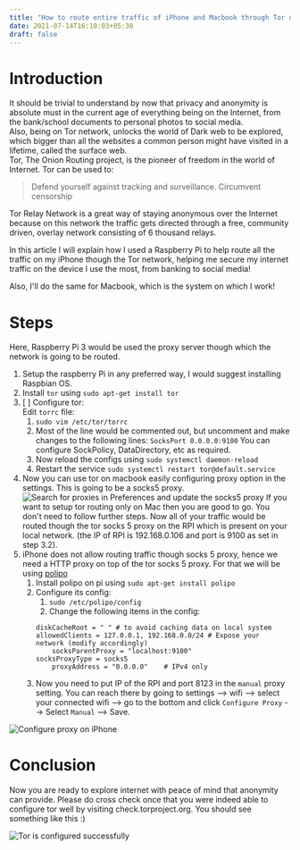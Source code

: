 ```yaml
---
title: "How to route entire traffic of iPhone and Macbook through Tor using Raspberry Pi"
date: 2021-07-14T16:10:03+05:30
draft: false
---
```

# Introduction
It should be trivial to understand by now that privacy and anonymity is absolute must in the current age of everything being on the Internet, from the bank/school documents to personal photos to social media.  
Also, being on Tor network, unlocks the world of Dark web to be explored, which bigger than all the websites a common person might have visited in a lifetime, called the surface web.  
Tor, The Onion Routing project, is the pioneer of freedom in the world of Internet.
Tor can be used to:  
>Defend yourself against tracking and surveillance. Circumvent censorship

Tor Relay Network is a great way of staying anonymous over the Internet because on this network the traffic gets directed through a free, community driven, overlay network consisting of 6 thousand relays.  

In this article I will explain how I used a Raspberry Pi to help route all the traffic on my iPhone though the Tor network, helping me secure my internet traffic on the device I use the most, from banking to social media!  

Also, I'll do the same for Macbook, which is the system on which I work!  

# Steps
Here, Raspberry Pi 3 would be used the proxy server though which the network is going to be routed.   

1. Setup the raspberry Pi in any preferred way, I would suggest installing Raspbian OS.  
2. Install `tor` using `sudo apt-get install tor`  
3. [ ] Configure tor:  
   Edit `torrc` file:
   1. `sudo vim /etc/tor/torrc`
   2. Most of the line would be commented out, but uncomment and make changes to the following lines:
	   `SocksPort 0.0.0.0:9100` 
	   You can configure SockPolicy, DataDirectory, etc as required.
   3. Now reload the configs using `sudo systemctl daemon-reload`
   4. Restart the service `sudo systemctl restart tor@default.service`
4. Now you can use tor on macbook easily configuring proxy option in the settings. This is going to be a socks5 proxy.  
	![Search for proxies in Preferences and update the socks5 proxy](/images/proxies.png)
	If you want to setup tor routing only on Mac then you are good to go. You don't need to follow further steps. Now all of your traffic would be routed though the tor socks 5 proxy on the RPI which is present on your local network. (the IP of RPI is 192.168.0.106 and port is 9100 as set in step 3.2).
5. iPhone does not allow routing traffic though socks 5 proxy, hence we need a HTTP proxy on top of the tor socks 5 proxy. For that we will be using [polipo](https://www.irif.fr/~jch/software/polipo/) 
   1. Install polipo on pi using `sudo apt-get install polipo`
   2. Configure its config:
	   1. `sudo /etc/polipo/config`
	   2. Change the following items in the config:
	   ```
	   diskCacheRoot = " " # to avoid caching data on local system
	   allowedClients = 127.0.0.1, 192.168.0.0/24 # Expose your network (modify accordingly)
           socksParentProxy = "localhost:9100"
	   socksProxyType = socks5
           proxyAddress = "0.0.0.0"    # IPv4 only
	   ```
   3. Now you need to put IP of the RPI and port 8123 in the `manual` proxy setting. You can reach there by going to settings --> wifi --> select your connected wifi --> go to the bottom and click `Configure Proxy` --> Select `Manual` --> Save.
   
  ![Configure proxy on iPhone](/images/mobProxy.png)

# Conclusion
Now you are ready to explore internet with peace of mind that anonymity can provide. Please do cross check once that you were indeed able to configure tor well by visiting check.torproject.org. You should see something like this :)  

![Tor is configured successfully](/images/torConfirm.png)


   


	   

   



